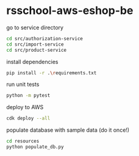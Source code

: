 # rsschool-aws-eshop-be

go to service directory
```sh
cd src/authorization-service
cd src/import-service
cd src/product-service
```

install dependencies
```sh
pip install -r .\requirements.txt
```

run unit tests
```sh
python -m pytest
```

deploy to AWS
```sh
cdk deploy --all
```

populate database with sample data (do it once!)
```sh
cd resources
python populate_db.py
```
